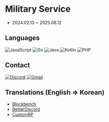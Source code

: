 # Military Service
- 2024.02.13 ~ 2025.08.12

## Languages
![JavaScript](https://img.shields.io/badge/javascript-%23323330.svg?style=for-the-badge&logo=javascript&logoColor=%23F7DF1E) ![Go](https://img.shields.io/badge/go-%2300ADD8.svg?style=for-the-badge&logo=go&logoColor=white) ![Java](https://img.shields.io/badge/java-%23ED8B00.svg?style=for-the-badge&logo=openjdk&logoColor=white) ![Kotlin](https://img.shields.io/badge/kotlin-%237F52FF.svg?style=for-the-badge&logo=kotlin&logoColor=white) ![PHP](https://img.shields.io/badge/php-%23777BB4.svg?style=for-the-badge&logo=php&logoColor=white)

## Contact
[![Discord](https://img.shields.io/badge/Discord-%235865F2.svg?style=for-the-badge&logo=discord&logoColor=white)](https://yeongaori.github.io/discord)
[![Gmail](https://img.shields.io/badge/Gmail-D14836?style=for-the-badge&logo=gmail&logoColor=white)](mailto:yeongor@gmail.com)

## Translations (English => Korean)
- [Blockbench](https://github.com/JannisX11/blockbench)
- [BetterDiscord](https://github.com/BetterDiscord/BetterDiscord)
- [CustomRP](https://github.com/maximmax42/Discord-CustomRP)
